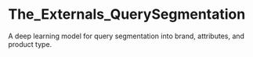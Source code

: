 # The_Externals_QuerySegmentation
A deep learning model for query segmentation into brand, attributes, and product type.
